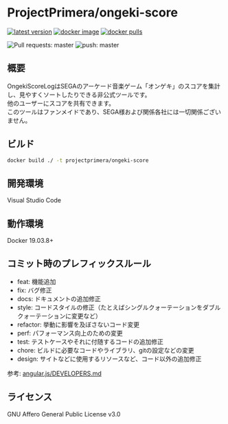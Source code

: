 # ProjectPrimera/ongeki-score

[![latest version](https://img.shields.io/github/v/release/projectprimera/ongeki-score?style=plastic)](https://github.com/ProjectPrimera/ongeki-score/releases/latest)
[![docker image](https://img.shields.io/badge/docker-projectprimera%2Fongeki--score-13618c?style=plastic)](https://hub.docker.com/r/projectprimera/ongeki-score)
[![docker pulls](https://img.shields.io/docker/pulls/projectprimera/ongeki-score?style=plastic)](https://hub.docker.com/r/projectprimera/ongeki-score)

![Pull requests: master](https://github.com/ProjectPrimera/ongeki-score/workflows/Pull%20requests:%20master/badge.svg?branch=develop)
![push: master](https://github.com/ProjectPrimera/ongeki-score/workflows/push:%20master/badge.svg)

## 概要

OngekiScoreLogはSEGAのアーケード音楽ゲーム「オンゲキ」のスコアを集計し、見やすくソートしたりできる非公式ツールです。  
他のユーザーにスコアを共有できます。  
このツールはファンメイドであり、SEGA様および関係各社には一切関係ございません。

## ビルド

```sh
docker build ./ -t projectprimera/ongeki-score
```

## 開発環境

Visual Studio Code

## 動作環境

Docker 19.03.8+

## コミット時のプレフィックスルール

- feat: 機能追加
- fix: バグ修正
- docs: ドキュメントの追加修正
- style: コードスタイルの修正（たとえばシングルクォーテーションをダブルクォーテーションに変更など）
- refactor: 挙動に影響を及ぼさないコード変更
- perf: パフォーマンス向上のための変更
- test: テストケースやそれに付随するコードの追加修正
- chore: ビルドに必要なコードやライブラリ、gitの設定などの変更
- design: サイトなどに使用するリソースなど、コード以外の追加修正

参考: [angular.js/DEVELOPERS.md](https://github.com/angular/angular.js/blob/master/DEVELOPERS.md#type)

## ライセンス

GNU Affero General Public License v3.0

